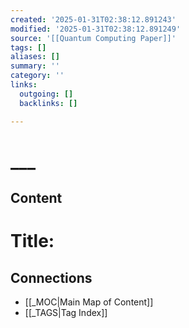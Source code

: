 ```yaml
---
created: '2025-01-31T02:38:12.891243'
modified: '2025-01-31T02:38:12.891249'
source: '[[Quantum Computing Paper]]'
tags: []
aliases: []
summary: ''
category: ''
links:
  outgoing: []
  backlinks: []

---
```


# ___

## Content

# Title: 


## Connections
- [[_MOC|Main Map of Content]]
- [[_TAGS|Tag Index]]

